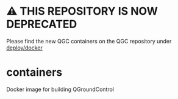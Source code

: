 # ⚠️ THIS REPOSITORY IS NOW DEPRECATED
Please find the new QGC containers on the QGC repository under [deploy/docker](https://github.com/mavlink/qgroundcontrol/tree/master/deploy/docker)

# containers
Docker image for building QGroundControl
